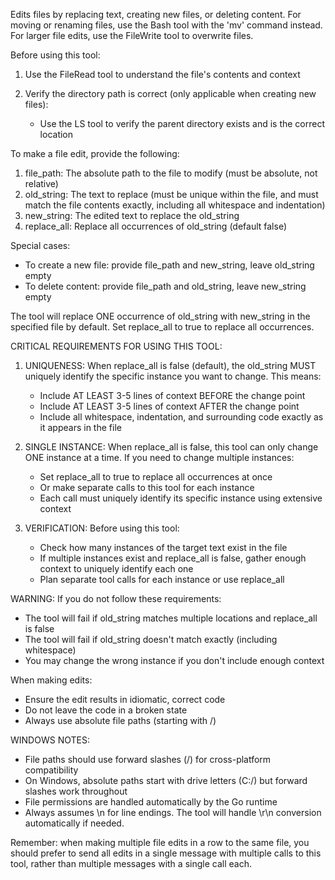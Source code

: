 Edits files by replacing text, creating new files, or deleting content. For moving or renaming files, use the Bash tool with the 'mv' command instead. For larger file edits, use the FileWrite tool to overwrite files.

Before using this tool:

1. Use the FileRead tool to understand the file's contents and context

2. Verify the directory path is correct (only applicable when creating new files):
   - Use the LS tool to verify the parent directory exists and is the correct location

To make a file edit, provide the following:

1. file_path: The absolute path to the file to modify (must be absolute, not relative)
2. old_string: The text to replace (must be unique within the file, and must match the file contents exactly, including all whitespace and indentation)
3. new_string: The edited text to replace the old_string
4. replace_all: Replace all occurrences of old_string (default false)

Special cases:

- To create a new file: provide file_path and new_string, leave old_string empty
- To delete content: provide file_path and old_string, leave new_string empty

The tool will replace ONE occurrence of old_string with new_string in the specified file by default. Set replace_all to true to replace all occurrences.

CRITICAL REQUIREMENTS FOR USING THIS TOOL:

1. UNIQUENESS: When replace_all is false (default), the old_string MUST uniquely identify the specific instance you want to change. This means:
   - Include AT LEAST 3-5 lines of context BEFORE the change point
   - Include AT LEAST 3-5 lines of context AFTER the change point
   - Include all whitespace, indentation, and surrounding code exactly as it appears in the file

2. SINGLE INSTANCE: When replace_all is false, this tool can only change ONE instance at a time. If you need to change multiple instances:
   - Set replace_all to true to replace all occurrences at once
   - Or make separate calls to this tool for each instance
   - Each call must uniquely identify its specific instance using extensive context

3. VERIFICATION: Before using this tool:
   - Check how many instances of the target text exist in the file
   - If multiple instances exist and replace_all is false, gather enough context to uniquely identify each one
   - Plan separate tool calls for each instance or use replace_all

WARNING: If you do not follow these requirements:

- The tool will fail if old_string matches multiple locations and replace_all is false
- The tool will fail if old_string doesn't match exactly (including whitespace)
- You may change the wrong instance if you don't include enough context

When making edits:

- Ensure the edit results in idiomatic, correct code
- Do not leave the code in a broken state
- Always use absolute file paths (starting with /)

WINDOWS NOTES:

- File paths should use forward slashes (/) for cross-platform compatibility
- On Windows, absolute paths start with drive letters (C:/) but forward slashes work throughout
- File permissions are handled automatically by the Go runtime
- Always assumes \n for line endings. The tool will handle \r\n conversion automatically if needed.

Remember: when making multiple file edits in a row to the same file, you should prefer to send all edits in a single message with multiple calls to this tool, rather than multiple messages with a single call each.
